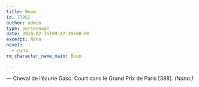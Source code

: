 ```yaml
---
title: Boum
id: 77062
author: admin
type: personnage
date: 2010-02-15T09:47:18+00:00
excerpt: Nana
novel:
  - nana
rm_character_name_main: Boum

---
```

**—** Cheval de l&rsquo;écurie Gasc. Court dans le Grand Prix de Paris [388]. _(Nana.)_
